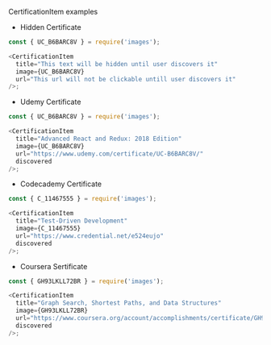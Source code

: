 CertificationItem examples

- Hidden Certificate

```js
const { UC_B6BARC8V } = require('images');

<CertificationItem
  title="This text will be hidden until user discovers it"
  image={UC_B6BARC8V}
  url="This url will not be clickable untill user discovers it"
/>;
```

- Udemy Certificate

```js
const { UC_B6BARC8V } = require('images');

<CertificationItem
  title="Advanced React and Redux: 2018 Edition"
  image={UC_B6BARC8V}
  url="https://www.udemy.com/certificate/UC-B6BARC8V/"
  discovered
/>;
```

- Codecademy Certificate

```js
const { C_11467555 } = require('images');

<CertificationItem
  title="Test-Driven Development"
  image={C_11467555}
  url="https://www.credential.net/e524eujo"
  discovered
/>;
```

- Coursera Sertificate

```js
const { GH93LKLL72BR } = require('images');

<CertificationItem
  title="Graph Search, Shortest Paths, and Data Structures"
  image={GH93LKLL72BR}
  url="https://www.coursera.org/account/accomplishments/certificate/GH93LKLL72BR"
  discovered
/>;
```
